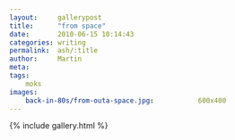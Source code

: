 ```yaml
---
layout:     gallerypost
title:      "from space"
date:       2010-06-15 10:14:43
categories: writing
permalink:  ash/:title
author:     Martin
meta:
tags:
    moks
images:
    back-in-80s/from-outa-space.jpg:           600x400
---
```


{% include gallery.html %}
